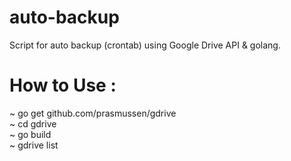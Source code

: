 # auto-backup
Script for auto backup (crontab) using Google Drive API &amp; golang. <br>

<h1> How to Use : </h1>

~ go get github.com/prasmussen/gdrive <br>
~ cd gdrive <br>
~ go build <br>
~ gdrive list <br>

